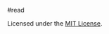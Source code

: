 ﻿#read 


Licensed under the [MIT License](https://github.com/BranRoyal/automation_framework/blob/master/LICENSE).
